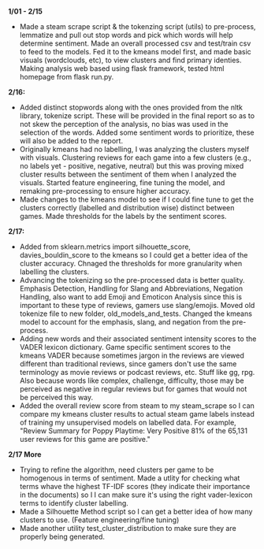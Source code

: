 
**1/01 - 2/15**
- Made a steam scrape script & the tokenzing script (utils) to pre-process, lemmatize and pull out stop words and pick which words will help determine sentiment. Made an overall processed csv and test/train csv to feed to the models. Fed it to the kmeans model first, and made basic visuals (wordclouds, etc), to view clusters and find primary identies. Making analysis web based using flask framework, tested html homepage from flask run.py. 


**2/16:**
- Added distinct stopwords along with the ones provided from the nltk library, tokenize script. These will be provided in the final report so as to not skew the perception of the analysis, no bias was used in the selection of the words. Added some sentiment words to prioritize, these will also be added to the report.
- Originally kmeans had no labelling, I was analyzing the clusters myself with visuals. Clustering reviews for each game into a few clusters (e.g., no labels yet - positive, negative, neutral) but this was proving mixed cluster results between the sentiment of them when I analyzed the visuals. Started feature engineering, fine tuning the model, and remaking pre-processing to ensure higher accuracy. 
- Made changes to the kmeans model to see if I could fine tune to get the clusters correctly (labelled and distribution wise) distinct between games. Made thresholds for the labels by the sentiment scores.


**2/17:**
- Added from sklearn.metrics import silhouette_score, davies_bouldin_score to the kmeans so I could get a better idea of the cluster accuracy. Chnaged the thresholds  for more granularity when labelling the clusters.
- Advancing the tokenizing so the pre-processed data is better quality.  Emphasis Detection,  Handling for Slang and Abbreviations, Negation Handling, also want to add Emoji and Emoticon Analysis since this is important to these type of reviews, gamers use slang/emojis. Moved old tokenize file to new folder, old_models_and_tests. Changed the kmeans model to account for the emphasis, slang, and negation from the pre-process.
- Adding new words and their associated sentiment intensity scores to the VADER lexicon dictionary. Game specific sentiment scores to the kmeans VADER because sometimes jargon in the reviews are viewed different than traditional reviews, since gamers don't use the same terminology as movie reviews or podcast reviews, etc. Stuff like gg, rpg. Also because words like complex, challenge, difficulty, those may be perceived as negative in regular reviews but for games that would not be perceived this way. 
- Added the overall review score from steam to my steam_scrape so I can compare my kmeans cluster results to actual steam game labels instead of training my unsupervised models on labelled data. For example, "Review Summary for Poppy Playtime: Very Positive 81% of the 65,131 user reviews for this game are positive."

**2/17 More**
- Trying to refine the algorithm, need clusters per game to be homogenous in terms of sentiment. Made a utlity for checking what terms whave the highest TF-IDF scores (they indicate their importance in the documents) so I I can make sure it's using the right vader-lexicon terms to identify cluster labelling.
- Made a Silhouette Method script so I can get a better idea of how many clusters to use. (Feature engineering/fine tuning)
- Made another utility test_cluster_distribution to make sure they are properly being generated.

